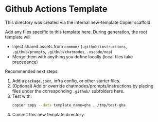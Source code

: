 # Github Actions Template

This directory was created via the internal new-template Copier scaffold.

Add any files specific to this template here. During generation, the root template will:

- Inject shared assets from `common/` (`.github/instructions`, `.github/prompts`, `.github/chatmodes`, `.vscode/mcp`)
- Merge them with anything you define locally (local files take precedence)

Recommended next steps:

1. Add a `package.json`, infra config, or other starter files.
2. (Optional) Add or override chatmodes/prompts/instructions by placing files under the corresponding `.github/` subfolders here.
3. Test with:
   ```zsh
   copier copy --data template_name=gha . /tmp/test-gha
   ```
4. Commit this new template directory.
